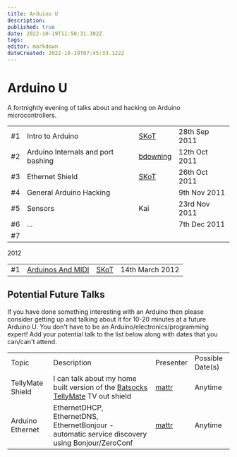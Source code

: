 ```yaml
---
title: Arduino U
description: 
published: true
date: 2022-10-19T11:50:31.302Z
tags: 
editor: markdown
dateCreated: 2022-10-19T07:45:33.122Z
---
```


# Arduino U

A fortnightly evening of talks about and hacking on Arduino microcontrollers.

|     |                                    |                            |               |
|-----|------------------------------------|----------------------------|---------------|
| \#1 | Intro to Arduino                   | [SKoT](/User/SKoT)         | 28th Sep 2011 |
| \#2 | Arduino Internals and port bashing | [bdowning](/User/bdowning) | 12th Oct 2011 |
| \#3 | Ethernet Shield                    | [SKoT](/User/SKoT)         | 26th Oct 2011 |
| \#4 | General Arduino Hacking            |                            | 9th Nov 2011  |
| \#5 | Sensors                            | Kai                        | 23rd Nov 2011 |
| \#6 | ...                                |                            | 7th Dec 2011  |
| \#7 |                                    |                            |               |

2012

|     |                                                   |                    |                 |
|-----|---------------------------------------------------|--------------------|-----------------|
| \#1 | [Arduinos And MIDI](/workshops/arduinos_and_midi) | [SKoT](/User/SKoT) | 14th March 2012 |

## Potential Future Talks

If you have done something interesting with an Arduino then please consider getting up and talking about it for 10-20 minutes at a future Arduino U. You don't have to be an Arduino/electronics/programming expert! Add your potential talk to the list below along with dates that you can/can't attend.

|                  |                                                                                                                                                     |                      |                  |
|------------------|-----------------------------------------------------------------------------------------------------------------------------------------------------|----------------------|------------------|
| Topic            | Description                                                                                                                                         | Presenter            | Possible Date(s) |
| TellyMate Shield | I can talk about my home built version of the [Batsocks TellyMate](http://www.batsocks.co.uk/products/Shields/TellyMate%20Shield.htm) TV out shield | [mattr](/User/mattr) | Anytime          |
| Arduino Ethernet | EthernetDHCP, EthernetDNS, EthernetBonjour - automatic service discovery using Bonjour/ZeroConf                                                     | [mattr](/User/mattr) | Anytime          |
